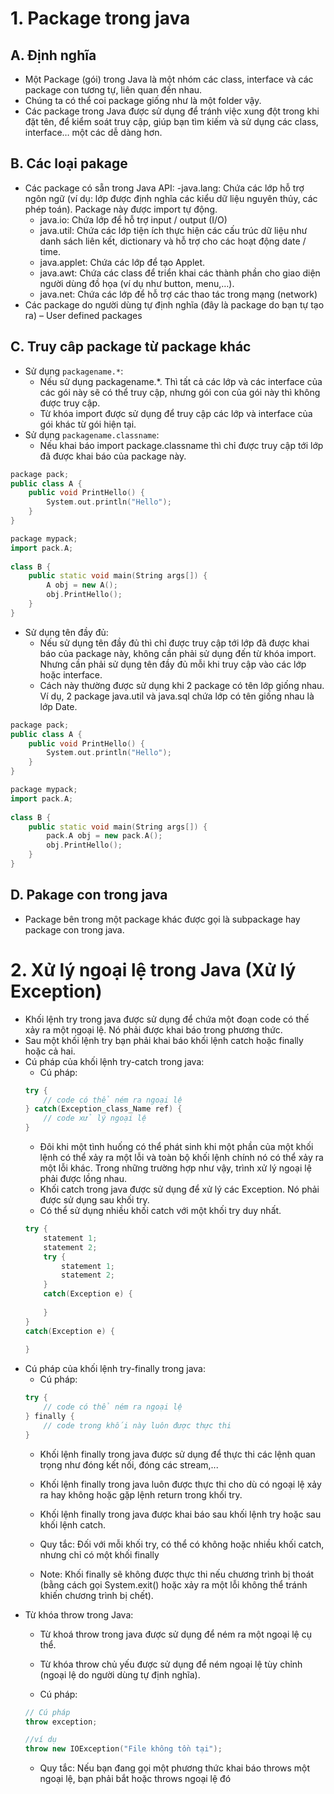 # 1. Package trong java
## A. Định nghĩa
- Một Package (gói) trong Java là một nhóm các class, interface và các package con tương tự, liên quan đến nhau.
- Chúng ta có thể coi package giống như là một folder vậy.
- Các package trong Java được sử dụng để tránh việc xung đột trong khi đặt tên, để kiểm soát truy cập, giúp bạn tìm kiếm và sử dụng các class, interface… một các dễ dàng hơn.
## B. Các loại pakage
- Các package có sẵn trong Java API: 
    -java.lang: Chứa các lớp hỗ trợ ngôn ngữ (ví dụ: lớp được định nghĩa các kiểu dữ liệu nguyên thủy, các phép toán). Package này được import tự động.
    - java.io: Chứa lớp để hỗ trợ input / output (I/O)
    - java.util: Chứa các lớp tiện ích thực hiện các cấu trúc dữ liệu như danh sách liên kết, dictionary và hỗ trợ cho các hoạt động date / time.
    - java.applet: Chứa các lớp để tạo Applet.
    - java.awt: Chứa các class để triển khai các thành phần cho giao diện người dùng đồ họa (ví dụ như button, menu,…).
    - java.net: Chứa các lớp để hỗ trợ các thao tác trong mạng (network)
- Các package do người dùng tự định nghĩa (đây là package do bạn tự tạo ra) – User defined packages 
## C. Truy câp package từ package khác
- Sử dụng `packagename.*`: 
    - Nếu sử dụng packagename.*. Thì tất cả các lớp và các interface của các gói này sẽ có thể truy cập, nhưng gói con của gói này thì không được truy cập.
    - Từ khóa import được sử dụng để truy cập các lớp và interface của gói khác từ gói hiện tại.
- Sử dụng `packagename.classname`: 
    - Nếu khai báo import package.classname thì chỉ được truy cập tới lớp đã được khai báo của package này.
``` cpp
package pack;  
public class A {
    public void PrintHello() {
        System.out.println("Hello");
    }
} 

package mypack;  
import pack.A;  
   
class B {
    public static void main(String args[]) {
        A obj = new A();
        obj.PrintHello();
    }
}
```
- Sử dụng tên đầy đủ:
    - Nếu sử dụng tên đầy đủ thì chỉ được truy cập tới lớp đã được khai báo của package này, không cần phải sử dụng đến từ khóa import. Nhưng cần phải sử dụng tên đầy đủ mỗi khi truy cập vào các lớp hoặc interface.
    - Cách này thường được sử dụng khi 2 package có tên lớp giống nhau. Ví dụ, 2 package java.util và java.sql chứa lớp có tên giống nhau là lớp Date.
``` cpp
package pack;  
public class A {
    public void PrintHello() {
        System.out.println("Hello");
    }
} 

package mypack;  
import pack.A;  
   
class B {
    public static void main(String args[]) {
        pack.A obj = new pack.A();
        obj.PrintHello();
    }
}
```
## D. Pakage con trong java
- Package bên trong một package khác được gọi là subpackage hay package con trong java.
# 2. Xử lý ngoại lệ trong Java (Xử lý Exception)
- Khối lệnh try trong java được sử dụng để chứa một đoạn code có thế xảy ra một ngoại lệ. Nó phải được khai báo trong phương thức.
- Sau một khối lệnh try bạn phải khai báo khối lệnh catch hoặc finally hoặc cả hai.
- Cú pháp của khối lệnh try-catch trong java: 
    - Cú pháp: 
    ``` cpp
    try {  
        // code có thể ném ra ngoại lệ
    } catch(Exception_class_Name ref) {
        // code xử lý ngoại lệ
    }  
    ``` 
    - Đôi khi một tình huống có thể phát sinh khi một phần của một khối lệnh có thể xảy ra một lỗi và toàn bộ khối lệnh chính nó có thể xảy ra một lỗi khác. Trong những trường hợp như vậy, trình xử lý ngoại lệ phải được lồng nhau.
    - Khối catch trong java được sử dụng để xử lý các Exception. Nó phải được sử dụng sau khối try.
    - Có thể sử dụng nhiều khối catch với một khối try duy nhất.
    ``` cpp
    try {  
        statement 1;  
        statement 2;  
        try {  
            statement 1;  
            statement 2;  
        }  
        catch(Exception e) {
            
        }  
    }  
    catch(Exception e) {
        
    }
    ```
- Cú pháp của khối lệnh try-finally trong java:
    - Cú pháp:
    ``` cpp
    try {  
        // code có thể ném ra ngoại lệ
    } finally {
        // code trong khối này luôn được thực thi
    }  
    ```
    - Khối lệnh finally trong java được sử dụng để thực thi các lệnh quan trọng như đóng kết nối, đóng các stream,...

    - Khối lệnh finally trong java luôn được thực thi cho dù có ngoại lệ xảy ra hay không hoặc gặp lệnh return trong khối try.

    - Khối lệnh finally trong java được khai báo sau khối lệnh try hoặc sau khối lệnh catch.
    - Quy tắc: Đối với mỗi khối try, có thể có không hoặc nhiều khối catch, nhưng chỉ có một khối finally

    - Note: Khối finally sẽ không được thực thi nếu chương trình bị thoát (bằng cách gọi System.exit() hoặc xảy ra một lỗi không thể tránh khiến chương trình bị chết).
- Từ khóa throw trong Java:
    - Từ khoá throw trong java được sử dụng để ném ra một ngoại lệ cụ thể.

    - Từ khóa throw chủ yếu được sử dụng để ném ngoại lệ tùy chỉnh (ngoại lệ do người dùng tự định nghĩa).
    - Cú pháp: 
    ``` cpp
    // Cú pháp
    throw exception;

    //ví dụ
    throw new IOException("File không tồn tại");
    ```
    - Quy tắc: Nếu bạn đang gọi một phương thức khai báo throws một ngoại lệ, bạn phải bắt hoặc throws ngoại lệ đó